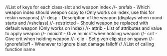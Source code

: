 //List of keys for each class-slot and weapon index
//- prefab                - Which weapon index should weapon copy to (Only works on index, use this for reskin weapons)
//- desp                  - Description of the weapon (displays when round starts and /vshclass)
//- restricted            - Should weapon be replaced with default weapon (Only works on index)
//- attrib                - List of attributes and value to apply weapon
//- minicrit              - Give minicrit when holding weapon
//- crit                  - Give crit when holding weapon
//- clip                  - Set given clip size on spawn
//- ignorefalloff         - Whenever to ignore blast damage falloff
//
//List of calling function name
  